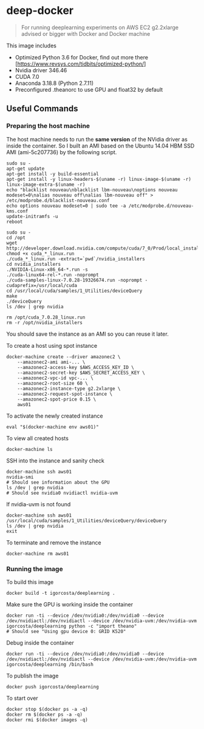# deep-docker

> For running deeplearning experiments on AWS EC2 g2.2xlarge advised or bigger with
> Docker and Docker machine

This image includes
- Optimized Python 3.6 for Docker, find out more there [https://www.revsys.com/tidbits/optimized-python/]
- Nvidia driver 346.46
- CUDA 7.0
- Anaconda 3.18.8 (Python 2.7.11)
- Preconfigured .theanorc to use GPU and float32 by default

## Useful Commands

### Preparing the host machine

The host machine needs to run the **same version** of the NVidia driver as inside the container. So I built an AMI based on the Ubuntu 14.04 HBM SSD AMI (ami-5c207736) by the following script.

    sudo su -
    apt-get update
    apt-get install -y build-essential
    apt-get install -y linux-headers-$(uname -r) linux-image-$(uname -r) linux-image-extra-$(uname -r)
    echo "blacklist nouveau\nblacklist lbm-nouveau\noptions nouveau modeset=0\nalias nouveau off\nalias lbm-nouveau off" > /etc/modprobe.d/blacklist-nouveau.conf
    echo options nouveau modeset=0 | sudo tee -a /etc/modprobe.d/nouveau-kms.conf
    update-initramfs -u
    reboot

    sudo su -
    cd /opt
    wget http://developer.download.nvidia.com/compute/cuda/7_0/Prod/local_installers/cuda_7.0.28_linux.run
    chmod +x cuda_*_linux.run
    ./cuda_*_linux.run -extract=`pwd`/nvidia_installers
    cd nvidia_installers
    ./NVIDIA-Linux-x86_64-*.run -s
    ./cuda-linux64-rel-*.run -noprompt
    ./cuda-samples-linux-7.0.28-19326674.run -noprompt -cudaprefix=/usr/local/cuda
    cd /usr/local/cuda/samples/1_Utilities/deviceQuery
    make
    ./deviceQuery
    ls /dev | grep nvidia

    rm /opt/cuda_7.0.28_linux.run
    rm -r /opt/nvidia_installers

You should save the instance as an AMI so you can reuse it later.

To create a host using spot instance

    docker-machine create --driver amazonec2 \
        --amazonec2-ami ami-... \
        --amazonec2-access-key $AWS_ACCESS_KEY_ID \
        --amazonec2-secret-key $AWS_SECRET_ACCESS_KEY \
        --amazonec2-vpc-id vpc-... \
        --amazonec2-root-size 60 \
        --amazonec2-instance-type g2.2xlarge \
        --amazonec2-request-spot-instance \
        --amazonec2-spot-price 0.15 \
        aws01

To activate the newly created instance

    eval "$(docker-machine env aws01)"

To view all created hosts

    docker-machine ls

SSH into the instance and sanity check

    docker-machine ssh aws01
    nvidia-smi
    # Should see information about the GPU
    ls /dev | grep nvidia
    # Should see nvidia0 nvidiactl nvidia-uvm

If nvidia-uvm is not found

    docker-machine ssh aws01
    /usr/local/cuda/samples/1_Utilities/deviceQuery/deviceQuery
    ls /dev | grep nvidia
    exit

To terminate and remove the instance

    docker-machine rm aws01

### Running the image

To build this image

    docker build -t igorcosta/deeplearning .

Make sure the GPU is working inside the container

    docker run -ti --device /dev/nvidia0:/dev/nvidia0 --device /dev/nvidiactl:/dev/nvidiactl --device /dev/nvidia-uvm:/dev/nvidia-uvm igorcosta/deeplearning python -c "import theano"
    # Should see "Using gpu device 0: GRID K520"

Debug inside the container

    docker run -ti --device /dev/nvidia0:/dev/nvidia0 --device /dev/nvidiactl:/dev/nvidiactl --device /dev/nvidia-uvm:/dev/nvidia-uvm igorcosta/deeplearning /bin/bash

To publish the image

    docker push igorcosta/deeplearning

To start over

    docker stop $(docker ps -a -q)
    docker rm $(docker ps -a -q)
    docker rmi $(docker images -q)
